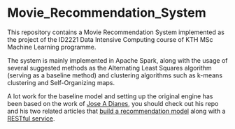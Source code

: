 # Movie_Recommendation_System

This repository contains a Movie Recommendation System implemented as the project of the ID2221 Data Intensive Computing course of KTH MSc Machine Learning programme.  

The system is mainly implemented in Apache Spark, along with the usage of several suggested methods as the Alternating Least Squares algorithm (serving as a baseline method) and clustering algorithms 
such as k-means clustering and Self-Organizing maps.

A lot work for the baseline model and setting up the original engine has been based on the work of [Jose A Dianes](https://github.com/jadianes/spark-movie-lens), you should check out his repo and his two related articles that [build a recommendation model](https://www.codementor.io/jadianes/building-a-recommender-with-apache-spark-python-example-app-part1-du1083qbw) along with a [RESTful service](https://www.codementor.io/jadianes/building-a-web-service-with-apache-spark-flask-example-app-part2-du1083854).
